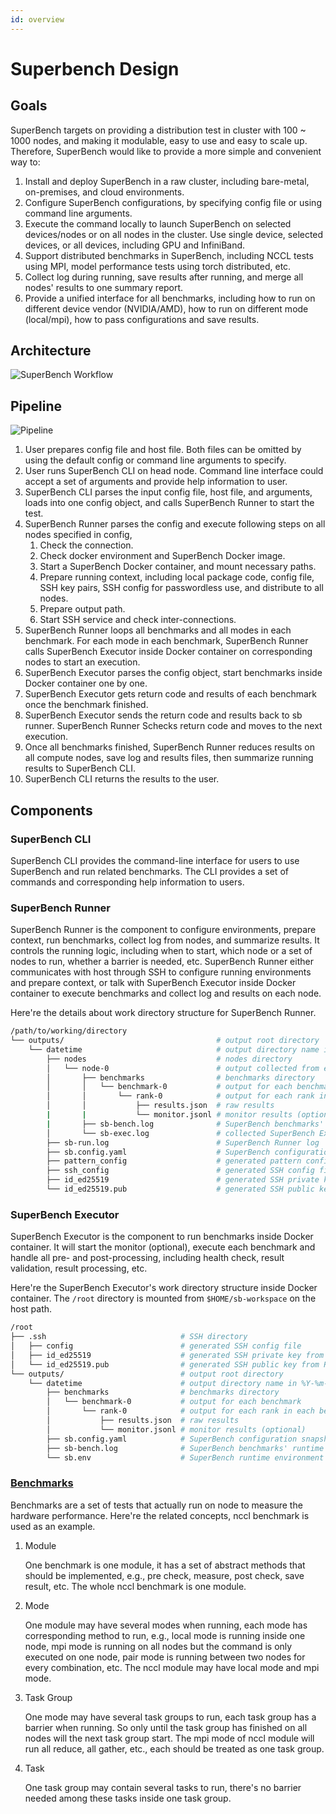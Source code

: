 ```yaml
---
id: overview
---
```


# Superbench Design

## Goals

SuperBench targets on providing a distribution test in cluster with 100 ~ 1000 nodes,
and making it modulable, easy to use and easy to scale up.
Therefore, SuperBench would like to provide a more simple and convenient way to:
1. Install and deploy SuperBench in a raw cluster, including bare-metal, on-premises, and cloud environments.
2. Configure SuperBench configurations, by specifying config file or using command line arguments.
3. Execute the command locally to launch SuperBench on selected devices/nodes or on all nodes in the cluster. Use single device, selected devices, or all devices, including GPU and InfiniBand.
4. Support distributed benchmarks in SuperBench, including NCCL tests using MPI, model performance tests using torch distributed, etc.
5. Collect log during running, save results after running, and merge all nodes' results to one summary report.
6. Provide a unified interface for all benchmarks, including how to run on different device vendor (NVIDIA/AMD), how to run on different mode (local/mpi), how to pass configurations and save results.

## Architecture

![SuperBench Workflow](../assets/executor_workflow.png)

## Pipeline

![Pipeline](../assets/executor-pipeline.png)

1. User prepares config file and host file. Both files can be omitted by using the default config or command line arguments to specify.
2. User runs SuperBench CLI on head node. Command line interface could accept a set of arguments and provide help information to user.
3. SuperBench CLI parses the input config file, host file, and arguments, loads into one config object, and calls SuperBench Runner to start the test.
4. SuperBench Runner parses the config and execute following steps on all nodes specified in config,
   1. Check the connection.
   2. Check docker environment and SuperBench Docker image.
   3. Start a SuperBench Docker container, and mount necessary paths.
   4. Prepare running context, including local package code, config file, SSH key pairs, SSH config for passwordless use, and distribute to all nodes.
   5. Prepare output path.
   6. Start SSH service and check inter-connections.
5. SuperBench Runner  loops all benchmarks and all modes in each benchmark. For each mode in each benchmark, SuperBench Runner calls SuperBench Executor inside Docker container on corresponding nodes to start an execution.
6. SuperBench Executor parses the config object, start benchmarks inside Docker container one by one.
7. SuperBench Executor gets return code and results of each benchmark once the benchmark finished.
8. SuperBench Executor sends the return code and results back to sb runner. SuperBench Runner Schecks return code and moves to the next execution.
9. Once all benchmarks finished, SuperBench Runner reduces results on all compute nodes, save log and results files, then summarize running results to SuperBench CLI.
10. SuperBench CLI returns the results to the user.

## Components

### SuperBench CLI

SuperBench CLI provides the command-line interface for users to use SuperBench and run related benchmarks.
The CLI provides a set of commands and corresponding help information to users.

### SuperBench Runner

SuperBench Runner is the component to configure environments, prepare context, run benchmarks, collect log from nodes, and summarize results.
It controls the running logic, including when to start, which node or a set of nodes to run, whether a barrier is needed, etc.
SuperBench Runner either communicates with host through SSH to configure running environments and prepare context,
or talk with SuperBench Executor inside Docker container to execute benchmarks and collect log and results on each node.

Here're the details about work directory structure for SuperBench Runner.

```bash
/path/to/working/directory
└── outputs/                                  # output root directory
    └── datetime                              # output directory name in %Y-%m-%d_%H-%M-%S format
        ├── nodes                             # nodes directory
        │   └── node-0                        # output collected from each node
        │       ├── benchmarks                # benchmarks directory
        │       │   └── benchmark-0           # output for each benchmark
        │       │       └── rank-0            # output for each rank in each benchmark
        │       │           ├── results.json  # raw results
        |       |           └── monitor.jsonl # monitor results (optional)
        |       ├── sb-bench.log              # SuperBench benchmarks' runtime log for debugging
        │       └── sb-exec.log               # collected SuperBench Executor log
        ├── sb-run.log                        # SuperBench Runner log
        ├── sb.config.yaml                    # SuperBench configuration snapshot
        ├── pattern_config                    # generated pattern config file for diagnosis
        ├── ssh_config                        # generated SSH config file
        ├── id_ed25519                        # generated SSH private key for each run
        └── id_ed25519.pub                    # generated SSH public key for each run
```

### SuperBench Executor

SuperBench Executor is the component to run benchmarks inside Docker container.
It will start the monitor (optional), execute each benchmark and handle all pre- and post-processing, including health check, result validation, result processing, etc.

Here're the SuperBench Executor's work directory structure inside Docker container.
The `/root` directory is mounted from `$HOME/sb-workspace` on the host path.

```bash
/root
├── .ssh                              # SSH directory
│   ├── config                        # generated SSH config file
│   ├── id_ed25519                    # generated SSH private key from Runner
│   └── id_ed25519.pub                # generated SSH public key from Runner
└── outputs/                          # output root directory
    └── datetime                      # output directory name in %Y-%m-%d_%H-%M-%S format
        ├── benchmarks                # benchmarks directory
        │   └── benchmark-0           # output for each benchmark
        │       └── rank-0            # output for each rank in each benchmark
        │           ├── results.json  # raw results
        │           └── monitor.jsonl # monitor results (optional)
        ├── sb.config.yaml            # SuperBench configuration snapshot
        ├── sb-bench.log              # SuperBench benchmarks' runtime log for debugging
        └── sb.env                    # SuperBench runtime environment variables
```

### [Benchmarks](benchmarks.md)

Benchmarks are a set of tests that actually run on node to measure the hardware performance.
Here're the related concepts, nccl benchmark is used as an example.

1. Module

    One benchmark is one module, it has a set of abstract methods that should be implemented, e.g., pre check, measure, post check, save result, etc. The whole nccl benchmark is one module.

2. Mode

    One module may have several modes when running, each mode has corresponding method to run, e.g., local mode is running inside one node, mpi mode is running on all nodes but the command is only executed on one node, pair mode is running between two nodes for every combination, etc. The nccl module may have local mode and mpi mode.

3. Task Group

    One mode may have several task groups to run, each task group has a barrier when running. So only until the task group has finished on all nodes will the next task group start. The mpi mode of nccl module will run all reduce, all gather, etc., each should be treated as one task group.

4. Task

    One task group may contain several tasks to run, there's no barrier needed among these tasks inside one task group.

